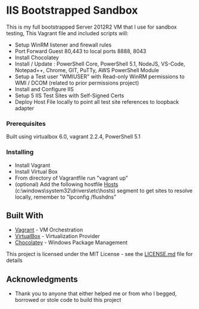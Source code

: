 # IIS Bootstrapped Sandbox

This is my full bootstrapped Server 2012R2 VM that I use for sandbox testing, 
This Vagrant file and included scripts will:
* Setup WinRM listener and firewall rules
* Port Forward Guest 80,443 to local ports 8888, 8043
* Install Chocolatey
* Install / Update : PowerShell Core, PowerShell 5.1, NodeJS, VS-Code, Notepad++, Chrome, GIT, PuTTy, AWS PowerShell Module
* Setup a Test user "WMIUSER" with Read-only WinRM permissions to WMI / DCOM (related to prior permissions project)
* Install and Configure IIS
* Setup 5 IIS Test Sites with Self-Signed Certs
* Deploy Host File locally to point all test site references to loopback adapter


### Prerequisites

Built using virtualbox 6.0, vagrant 2.2.4, PowerShell 5.1

### Installing

* Install Vagrant
* Install Virtual Box
* From directory of Vagrantfile run "vagrant up"
* (optional) Add the following hostfile [Hosts](hosts) (c:\windows\system32\drivers\etc\hosts) segment to get sites to resolve locally, remember to "Ipconfig /flushdns"

## Built With

* [Vagrant](https://www.vagrantup.com/) - VM Orchestration
* [VirtualBox](https://www.virtualbox.org/) - Virtualization Provider
* [Chocolatey](https://chocolatey.org/) - Windows Package Management

This project is licensed under the MIT License - see the [LICENSE.md](LICENSE.md) file for details

## Acknowledgments

* Thank you to anyone that either helped me or from who I begged, borrowed or stole code to build this project